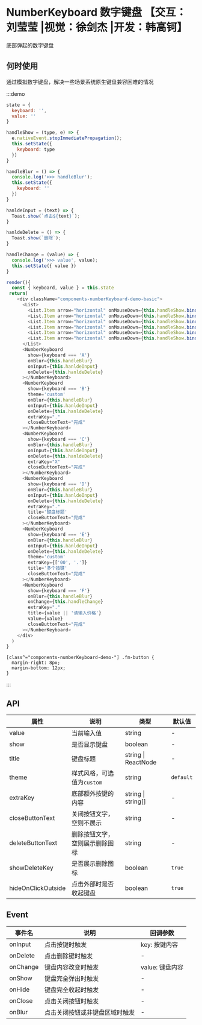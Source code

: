 # NumberKeyboard 数字键盘 【交互：刘莹莹 |视觉：徐剑杰 |开发：韩高钶】

底部弹起的数字键盘

## 何时使用

通过模拟数字键盘，解决一些场景系统原生键盘兼容困难的情况

:::demo

```js
state = {
  keyboard: '',
  value: ''
}

handleShow = (type, e) => {
  e.nativeEvent.stopImmediatePropagation();
  this.setState({
    keyboard: type
  })
}

handleBlur = () => {
  console.log('>>> handleBlur');
  this.setState({
    keyboard: ''
  })
}

hanldeInput = (text) => {
  Toast.show(`点击${text}`);
}

hanldeDelete = () => {
  Toast.show(`删除`);
}

handleChange = (value) => {
  console.log('>>> value', value);
  this.setState({ value })
}

render(){
  const { keyboard, value } = this.state
 return(
    <div className="components-numberKeyboard-demo-basic">
      <List>
        <List.Item arrow="horizontal" onMouseDown={this.handleShow.bind(this, 'A')}>普通键盘</List.Item>
        <List.Item arrow="horizontal" onMouseDown={this.handleShow.bind(this, 'B')}>右侧栏键盘</List.Item>
        <List.Item arrow="horizontal" onMouseDown={this.handleShow.bind(this, 'C')}>身份证键盘</List.Item>
        <List.Item arrow="horizontal" onMouseDown={this.handleShow.bind(this, 'D')}>带标题键盘</List.Item>
        <List.Item arrow="horizontal" onMouseDown={this.handleShow.bind(this, 'E')}>配置多个按键</List.Item>
        <List.Item arrow="horizontal" onMouseDown={this.handleShow.bind(this, 'F')}>双向绑定</List.Item>
      </List>
      <NumberKeyboard
        show={keyboard === 'A'}
        onBlur={this.handleBlur}
        onInput={this.hanldeInput}
        onDelete={this.hanldeDelete}
      ></NumberKeyboard>
      <NumberKeyboard
        show={keyboard === 'B'}
        theme='custom'
        onBlur={this.handleBlur}
        onInput={this.hanldeInput}
        onDelete={this.hanldeDelete}
        extraKey="."
        closeButtonText="完成"
      ></NumberKeyboard>
      <NumberKeyboard
        show={keyboard === 'C'}
        onBlur={this.handleBlur}
        onInput={this.hanldeInput}
        onDelete={this.hanldeDelete}
        extraKey="X"
        closeButtonText="完成"
      ></NumberKeyboard>
      <NumberKeyboard
        show={keyboard === 'D'}
        onBlur={this.handleBlur}
        onInput={this.hanldeInput}
        onDelete={this.hanldeDelete}
        extraKey="."
        title='键盘标题'
        closeButtonText="完成"
      ></NumberKeyboard>
      <NumberKeyboard
        show={keyboard === 'E'}
        onBlur={this.handleBlur}
        onInput={this.hanldeInput}
        onDelete={this.hanldeDelete}
        theme='custom'
        extraKey={['00', '.']}
        title='多个按键'
        closeButtonText="完成"
      ></NumberKeyboard>
      <NumberKeyboard
        show={keyboard === 'F'}
        onBlur={this.handleBlur}
        onChange={this.handleChange}
        extraKey="."
        title={value || '请输入价格'}
        value={value}
        closeButtonText="完成"
      ></NumberKeyboard>
    </div>
  )
}
```

```less
[class^="components-numberKeyboard-demo-"] .fm-button {
  margin-right: 8px;
  margin-bottom: 12px;
}
```

:::

## API

| 属性 | 说明         | 类型                                            | 默认值    |
| ---- | ------------ | ----------------------------------------------- | --------- |
| value | 当前输入值 | string | - |
| show | 是否显示键盘 | boolean | - |
| title | 键盘标题 | string \| ReactNode | - |
| theme | 样式风格，可选值为`custom` | string | `default` |
| extraKey | 底部额外按键的内容 | 	string \| string[] | - |
| closeButtonText | 关闭按钮文字，空则不展示 | string | - |
| deleteButtonText | 删除按钮文字，空则展示删除图标 | string | - |
| showDeleteKey | 是否展示删除图标 | boolean | `true` |
| hideOnClickOutside | 点击外部时是否收起键盘	 | boolean | `true` |

## Event
| 事件名 | 说明         | 回调参数                                            |
| ---- | ------------ | ----------------------------------------------- |
| onInput | 点击按键时触发 | key: 按键内容 |
| onDelete | 点击删除键时触发 | - |
| onChange | 键盘内容改变时触发 | value: 键盘内容 |
| onShow | 键盘完全弹出时触发 | - |
| onHide | 键盘完全收起时触发 | - |
| onClose | 点击关闭按钮时触发 | - |
| onBlur | 点击关闭按钮或非键盘区域时触发 | - |